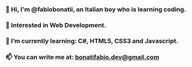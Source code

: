 ### 👋 Hi, I'm @fabiobonatii, an Italian boy who is learning coding.
###  👀 Interested in Web Development.
###  🌱 I’m currently learning: C#, HTML5, CSS3 and Javascript.
###  📫 You can write me at: bonatifabio.dev@gmail.com

<!--
**fabiobonati/fabiobonati** is a ✨ _special_ ✨ repository because its `README.md` (this file) appears on your GitHub profile.

Here are some ideas to get you started:

- 🔭 I’m currently working on ...
- 🌱 I’m currently learning ...
- 👯 I’m looking to collaborate on ...
- 🤔 I’m looking for help with ...
- 💬 Ask me about ...
- 📫 How to reach me: ...
- 😄 Pronouns: ...
- ⚡ Fun fact: ...
-->
